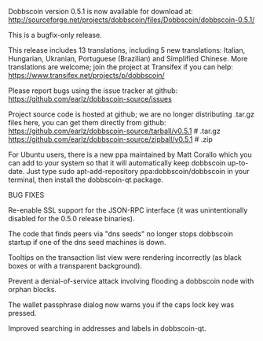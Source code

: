 Dobbscoin version 0.5.1 is now available for download at:
http://sourceforge.net/projects/dobbscoin/files/Dobbscoin/dobbscoin-0.5.1/

This is a bugfix-only release.

This release includes 13 translations, including 5 new translations:
Italian, Hungarian, Ukranian, Portuguese (Brazilian) and Simplified Chinese.
More translations are welcome; join the project at Transifex if you can help:
https://www.transifex.net/projects/p/dobbscoin/

Please report bugs using the issue tracker at github:
https://github.com/earlz/dobbscoin-source/issues

Project source code is hosted at github; we are no longer
distributing .tar.gz files here, you can get them
directly from github:
https://github.com/earlz/dobbscoin-source/tarball/v0.5.1  # .tar.gz
https://github.com/earlz/dobbscoin-source/zipball/v0.5.1  # .zip

For Ubuntu users, there is a new ppa maintained by Matt Corallo which
you can add to your system so that it will automatically keep
dobbscoin up-to-date.  Just type
sudo apt-add-repository ppa:dobbscoin/dobbscoin
in your terminal, then install the dobbscoin-qt package.


BUG FIXES

Re-enable SSL support for the JSON-RPC interface (it was unintentionally
disabled for the 0.5.0 release binaries).

The code that finds peers via "dns seeds" no longer stops dobbscoin startup
if one of the dns seed machines is down.

Tooltips on the transaction list view were rendering incorrectly (as black boxes
or with a transparent background).

Prevent a denial-of-service attack involving flooding a dobbscoin node with
orphan blocks.

The wallet passphrase dialog now warns you if the caps lock key was pressed.

Improved searching in addresses and labels in dobbscoin-qt.
